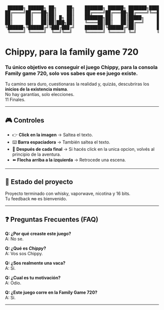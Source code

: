 <div align="center">
<pre>
 ██████╗ ██████╗ ██╗    ██╗    ███████╗ ██████╗ ███████╗████████╗
██╔════╝██╔═══██╗██║    ██║    ██╔════╝██╔═══██╗██╔════╝╚══██╔══╝
██║     ██║   ██║██║ █╗ ██║    ███████╗██║   ██║█████╗     ██║   
██║     ██║   ██║██║███╗██║    ╚════██║██║   ██║██╔══╝     ██║   
╚██████╗╚██████╔╝╚███╔███╔╝    ███████║╚██████╔╝██║        ██║   
 ╚═════╝ ╚═════╝  ╚══╝╚══╝     ╚══════╝ ╚═════╝ ╚═╝        ╚═╝   
</pre>
</div>
 
# Chippy, para la family game 720

### Tu **único objetivo** es conseguir el juego Chippy, para la consola Family game 720, solo vos sabes que ese juego existe. 

Tu camino sera duro, cuestionaras la realidad y, quizás, descubriras los **inicios de la existencia misma**.  
No hay garantías, solo elecciones.  
11 Finales.

---

## 🎮 Controles

- 👉 **Click en la imagen** → Saltea el texto.  
- ⌨️ **Barra espaciadora** → También saltea el texto.  
- 🔄 **Después de cada final** → Si hacés click en la unica opcion, volvés al principio de la aventura.  
- ⬅️ **Flecha arriba a la izquierda** → Retrocede una escena.  

---

## 🚧 Estado del proyecto
Proyecto terminado con whisky, vaporwave, nicotina y 16 bits.  
Tu feedback ~~no~~ es bienvenido.

---
## ❓ Preguntas Frecuentes (FAQ)

**Q: ¿Por qué creaste este juego?**  
A: No se.

**Q: ¿Qué es *Chippy*?**  
A: Vos sos Chippy.

**Q: ¿Sos realmente una vaca?**  
A: Si.

**Q: ¿Cual es tu motivación?**  
A: Odio.  

**Q: ¿Este juego corre en la Family Game 720?**  
A: Si. 

---
